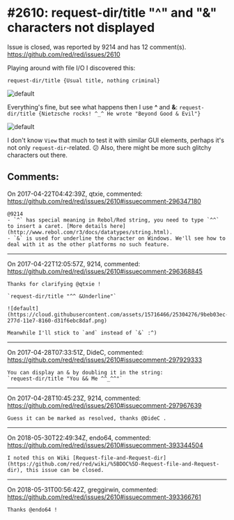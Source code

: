
#2610: request-dir/title "^" and "&" characters not displayed
================================================================================
Issue is closed, was reported by 9214 and has 12 comment(s).
<https://github.com/red/red/issues/2610>

Playing around with file I/O I discovered this:

`request-dir/title {Usual title, nothing criminal}`

![default](https://cloud.githubusercontent.com/assets/15716466/25293921/524964ea-26f6-11e7-86c9-a8c0fadb7462.png) 

Everything's fine, but see what happens then I use **^** and **&**:
`request-dir/title {Nietzsche rocks! ^_^ He wrote "Beyond Good & Evil"}`

![default](https://cloud.githubusercontent.com/assets/15716466/25294140/490cd5fa-26f7-11e7-9667-ebbec1dc8d24.png)

I don't know `View` that much to test it with similar GUI elements, perhaps it's not only `request-dir`-related. 😕 
Also, there might be more such glitchy characters out there.


Comments:
--------------------------------------------------------------------------------

On 2017-04-22T04:42:39Z, qtxie, commented:
<https://github.com/red/red/issues/2610#issuecomment-296347180>

    @9214 
    - `^` has special meaning in Rebol/Red string, you need to type `^^` to insert a caret. [More details here](http://www.rebol.com/r3/docs/datatypes/string.html).
    - `&` is used for underline the character on Windows. We'll see how to deal with it as the other platforms no such feature.

--------------------------------------------------------------------------------

On 2017-04-22T12:05:57Z, 9214, commented:
<https://github.com/red/red/issues/2610#issuecomment-296368845>

    Thanks for clarifying @qtxie !
    
    `request-dir/title "^^ &Underline"`
    
    ![default](https://cloud.githubusercontent.com/assets/15716466/25304276/9beb03ec-277d-11e7-8160-d31f6ebc8daf.png)
    
    Meanwhile I'll stick to `and` instead of `&` :^)

--------------------------------------------------------------------------------

On 2017-04-28T07:33:51Z, DideC, commented:
<https://github.com/red/red/issues/2610#issuecomment-297929333>

    You can display an & by doubling it in the string:
    `request-dir/title "You && Me ^^_^^"`

--------------------------------------------------------------------------------

On 2017-04-28T10:45:23Z, 9214, commented:
<https://github.com/red/red/issues/2610#issuecomment-297967639>

    Guess it can be marked as resolved, thanks @DideC .

--------------------------------------------------------------------------------

On 2018-05-30T22:49:34Z, endo64, commented:
<https://github.com/red/red/issues/2610#issuecomment-393344504>

    I noted this on Wiki [Request-file-and-Request-dir](https://github.com/red/red/wiki/%5BDOC%5D-Request-file-and-Request-dir), this issue can be closed.

--------------------------------------------------------------------------------

On 2018-05-31T00:56:42Z, greggirwin, commented:
<https://github.com/red/red/issues/2610#issuecomment-393366761>

    Thanks @endo64 !

